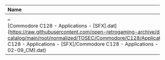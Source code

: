 |Name|Size|
|:---|---:|
|[..](../index.html)|DIR|
|[Commodore C128 - Applications - [SFX].dat](https://raw.githubusercontent.com/open-retrogaming-archive/dat-catalog/main/root/normalized/TOSEC/Commodore/C128/Applications/[SFX]/Commodore C128 - Applications - [SFX]/Commodore C128 - Applications - [SFX] (TOSEC-v2021-02-09_CM).dat)|3938|
